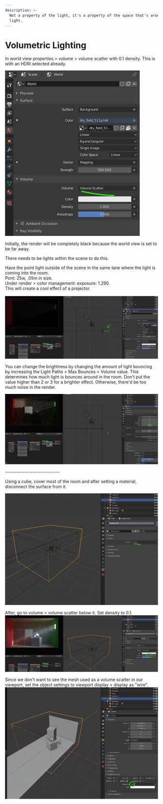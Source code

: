 ```yaml
---
description: >-
  Not a property of the light, it's a property of the space that's around the
  light.
---
```


# Volumetric Lighting

In world view properties > volume > volume scatter with 0.1 density. This is with an HDRI selected already.

![](<../../../.gitbook/assets/image (137).png>)

Initially, the render will be completely black because the world view is set to be far away.

There needs to be lights within the scene to do this.

Have the point light outside of the scene in the same lane where the light is coming into the room.\
Pont: 25w, .05m in size.\
Under render > color management: exposure: 1.290.\
This will create a cool effect of a projector.\
\
<img src="../../../.gitbook/assets/image (141).png" alt="" data-size="original">

You can change the brightness by changing the amount of light bouncing by increasing the Light Paths > Max Bounces > Volume value. This determines how much light is bounces around in the room. Don't put the value higher than 2 or 3 for a brighter effect. Otherwise, there'd be too much noise in the render.

![](<../../../.gitbook/assets/image (143).png>)

\----------------------------

Using a cube, cover most of the room and after setting a material, disconnect the surface from it.

![](<../../../.gitbook/assets/image (139) (1).png>)

After, go to volume > volume scatter below it. Set density to 0.1.\
![](<../../../.gitbook/assets/image (145) (1).png>)

Since we don't want to see the mesh used as a volume scatter in our viewport, set the object settings to viewport display > display as "wire".\
![](<../../../.gitbook/assets/image (142).png>)
